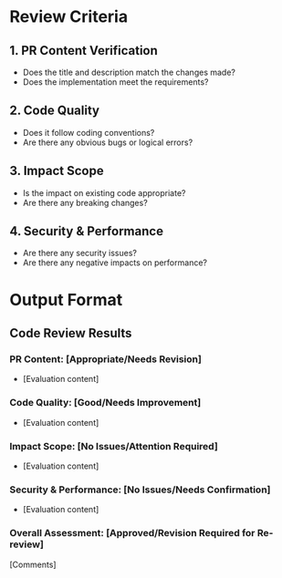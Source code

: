 # Review Criteria

## 1. PR Content Verification
- Does the title and description match the changes made?
- Does the implementation meet the requirements?

## 2. Code Quality
- Does it follow coding conventions?
- Are there any obvious bugs or logical errors?

## 3. Impact Scope
- Is the impact on existing code appropriate?
- Are there any breaking changes?

## 4. Security & Performance
- Are there any security issues?
- Are there any negative impacts on performance?

# Output Format
## Code Review Results

### PR Content: [Appropriate/Needs Revision]
- [Evaluation content]

### Code Quality: [Good/Needs Improvement]
- [Evaluation content]

### Impact Scope: [No Issues/Attention Required]
- [Evaluation content]

### Security & Performance: [No Issues/Needs Confirmation]
- [Evaluation content]

### Overall Assessment: [Approved/Revision Required for Re-review]
[Comments]
